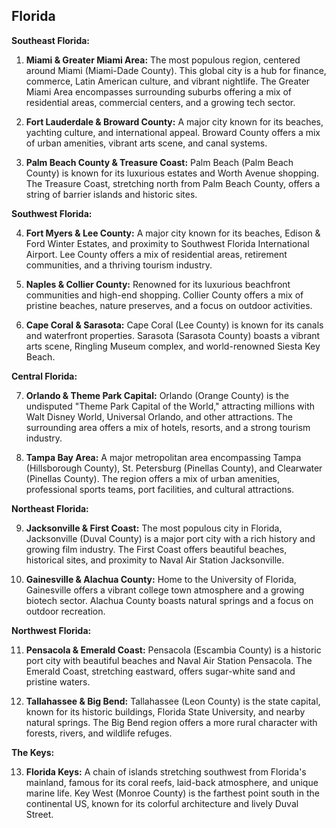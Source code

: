 ## Florida

**Southeast Florida:**

1. **Miami & Greater Miami Area:** The most populous region, centered around Miami (Miami-Dade County). This global city is a hub for finance, commerce, Latin American culture, and vibrant nightlife. The Greater Miami Area encompasses surrounding suburbs offering a mix of residential areas, commercial centers, and a growing tech sector.

2. **Fort Lauderdale & Broward County:** A major city known for its beaches, yachting culture, and international appeal. Broward County offers a mix of urban amenities, vibrant arts scene, and canal systems.

3. **Palm Beach County & Treasure Coast:** Palm Beach (Palm Beach County) is known for its luxurious estates and Worth Avenue shopping. The Treasure Coast, stretching north from Palm Beach County, offers a string of barrier islands and historic sites.

**Southwest Florida:**

4. **Fort Myers & Lee County:** A major city known for its beaches, Edison & Ford Winter Estates, and proximity to Southwest Florida International Airport. Lee County offers a mix of residential areas, retirement communities, and a thriving tourism industry.

5. **Naples & Collier County:** Renowned for its luxurious beachfront communities and high-end shopping. Collier County offers a mix of pristine beaches, nature preserves, and a focus on outdoor activities.

6. **Cape Coral & Sarasota:** Cape Coral (Lee County) is known for its canals and waterfront properties. Sarasota (Sarasota County) boasts a vibrant arts scene, Ringling Museum complex, and world-renowned Siesta Key Beach.

**Central Florida:**

7. **Orlando & Theme Park Capital:** Orlando (Orange County) is the undisputed "Theme Park Capital of the World," attracting millions with Walt Disney World, Universal Orlando, and other attractions. The surrounding area offers a mix of hotels, resorts, and a strong tourism industry.

8. **Tampa Bay Area:** A major metropolitan area encompassing Tampa (Hillsborough County), St. Petersburg (Pinellas County), and Clearwater (Pinellas County). The region offers a mix of urban amenities, professional sports teams, port facilities, and cultural attractions.

**Northeast Florida:**

9. **Jacksonville & First Coast:** The most populous city in Florida, Jacksonville (Duval County) is a major port city with a rich history and growing film industry. The First Coast offers beautiful beaches, historical sites, and proximity to Naval Air Station Jacksonville.

10. **Gainesville & Alachua County:** Home to the University of Florida, Gainesville offers a vibrant college town atmosphere and a growing biotech sector. Alachua County boasts natural springs and a focus on outdoor recreation.

**Northwest Florida:**

11. **Pensacola & Emerald Coast:** Pensacola (Escambia County) is a historic port city with beautiful beaches and Naval Air Station Pensacola. The Emerald Coast, stretching eastward, offers sugar-white sand and pristine waters.

12. **Tallahassee & Big Bend:** Tallahassee (Leon County) is the state capital, known for its historic buildings, Florida State University, and nearby natural springs. The Big Bend region offers a more rural character with forests, rivers, and wildlife refuges.

**The Keys:**

13. **Florida Keys:** A chain of islands stretching southwest from Florida's mainland, famous for its coral reefs, laid-back atmosphere, and unique marine life. Key West (Monroe County) is the farthest point south in the continental US, known for its colorful architecture and lively Duval Street.
